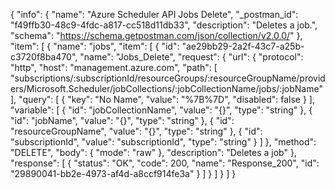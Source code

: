 {
  "info": {
    "name": "Azure Scheduler API Jobs Delete",
    "_postman_id": "f49ffb30-48c9-4fdc-a817-cc518d11db33",
    "description": "Deletes a job.",
    "schema": "https://schema.getpostman.com/json/collection/v2.0.0/"
  },
  "item": [
    {
      "name": "jobs",
      "item": [
        {
          "id": "ae29bb29-2a2f-43c7-a25b-c3720f8ba470",
          "name": "Jobs_Delete",
          "request": {
            "url": {
              "protocol": "http",
              "host": "management.azure.com",
              "path": [
                "subscriptions/:subscriptionId/resourceGroups/:resourceGroupName/providers/Microsoft.Scheduler/jobCollections/:jobCollectionName/jobs/:jobName"
              ],
              "query": [
                {
                  "key": "No Name",
                  "value": "%7B%7D",
                  "disabled": false
                }
              ],
              "variable": [
                {
                  "id": "jobCollectionName",
                  "value": "{}",
                  "type": "string"
                },
                {
                  "id": "jobName",
                  "value": "{}",
                  "type": "string"
                },
                {
                  "id": "resourceGroupName",
                  "value": "{}",
                  "type": "string"
                },
                {
                  "id": "subscriptionId",
                  "value": "subscriptionId",
                  "type": "string"
                }
              ]
            },
            "method": "DELETE",
            "body": {
              "mode": "raw"
            },
            "description": "Deletes a job"
          },
          "response": [
            {
              "status": "OK",
              "code": 200,
              "name": "Response_200",
              "id": "29890041-bb2e-4973-af4d-a8ccf914fe3a"
            }
          ]
        }
      ]
    }
  ]
}